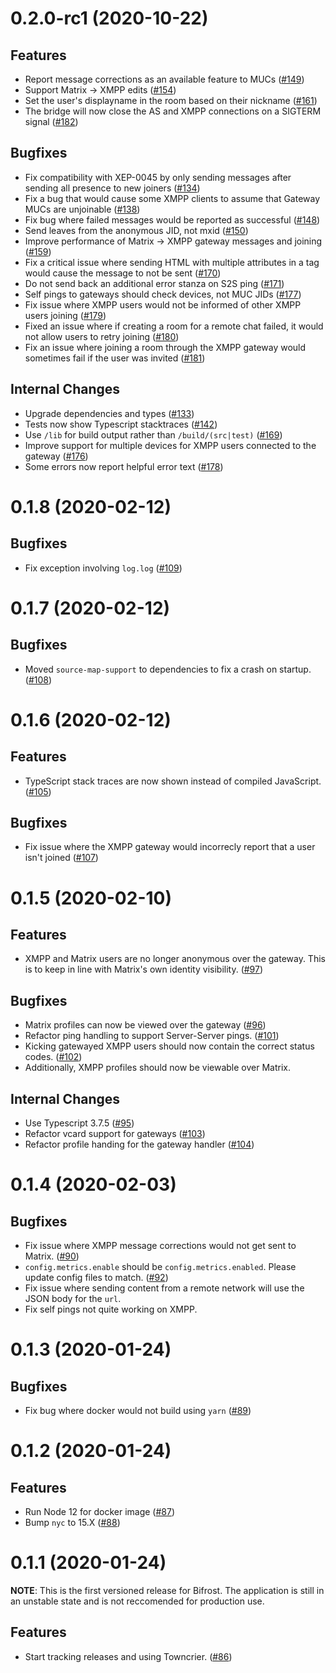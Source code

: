 0.2.0-rc1 (2020-10-22)
=======================

Features
--------

- Report message corrections as an available feature to MUCs ([\#149](https://github.com/matrix-org/matrix-bifrost/issues/149))
- Support Matrix -> XMPP edits ([\#154](https://github.com/matrix-org/matrix-bifrost/issues/154))
- Set the user's displayname in the room based on their nickname ([\#161](https://github.com/matrix-org/matrix-bifrost/issues/161))
- The bridge will now close the AS and XMPP connections on a SIGTERM signal ([\#182](https://github.com/matrix-org/matrix-bifrost/issues/182))


Bugfixes
--------

- Fix compatibility with XEP-0045 by only sending messages after sending all presence to new joiners ([\#134](https://github.com/matrix-org/matrix-bifrost/issues/134))
- Fix a bug that would cause some XMPP clients to assume that Gateway MUCs are unjoinable ([\#138](https://github.com/matrix-org/matrix-bifrost/issues/138))
- Fix bug where failed messages would be reported as successful ([\#148](https://github.com/matrix-org/matrix-bifrost/issues/148))
- Send leaves from the anonymous JID, not mxid ([\#150](https://github.com/matrix-org/matrix-bifrost/issues/150))
- Improve performance of Matrix -> XMPP gateway messages and joining ([\#159](https://github.com/matrix-org/matrix-bifrost/issues/159))
- Fix a critical issue where sending HTML with multiple attributes in a tag would cause the message to not be sent ([\#170](https://github.com/matrix-org/matrix-bifrost/issues/170))
- Do not send back an additional error stanza on S2S ping ([\#171](https://github.com/matrix-org/matrix-bifrost/issues/171))
- Self pings to gateways should check devices, not MUC JIDs ([\#177](https://github.com/matrix-org/matrix-bifrost/issues/177))
- Fix issue where XMPP users would not be informed of other XMPP users joining ([\#179](https://github.com/matrix-org/matrix-bifrost/issues/179))
- Fixed an issue where if creating a room for a remote chat failed, it would not allow users to retry joining ([\#180](https://github.com/matrix-org/matrix-bifrost/issues/180))
- Fix an issue where joining a room through the XMPP gateway would sometimes fail if the user was invited ([\#181](https://github.com/matrix-org/matrix-bifrost/issues/181))


Internal Changes
----------------

- Upgrade dependencies and types ([\#133](https://github.com/matrix-org/matrix-bifrost/issues/133))
- Tests now show Typescript stacktraces ([\#142](https://github.com/matrix-org/matrix-bifrost/issues/142))
- Use `/lib` for build output rather than `/build/(src|test)` ([\#169](https://github.com/matrix-org/matrix-bifrost/issues/169))
- Improve support for multiple devices for XMPP users connected to the gateway ([\#176](https://github.com/matrix-org/matrix-bifrost/issues/176))
- Some errors now report helpful error text ([\#178](https://github.com/matrix-org/matrix-bifrost/issues/178))


0.1.8 (2020-02-12)
===================

Bugfixes
--------

- Fix exception involving `log.log` ([\#109](https://github.com/matrix-org/matrix-bifrost/issues/109))


0.1.7 (2020-02-12)
===================

Bugfixes
--------

- Moved `source-map-support` to dependencies to fix a crash on startup. ([\#108](https://github.com/matrix-org/matrix-bifrost/issues/108))


0.1.6 (2020-02-12)
===================

Features
--------

- TypeScript stack traces are now shown instead of compiled JavaScript. ([\#105](https://github.com/matrix-org/matrix-bifrost/issues/105))


Bugfixes
--------

- Fix issue where the XMPP gateway would incorrecly report that a user isn't joined ([\#107](https://github.com/matrix-org/matrix-bifrost/issues/107))


0.1.5 (2020-02-10)
===================

Features
--------

- XMPP and Matrix users are no longer anonymous over the gateway. This is to keep in line with Matrix's own identity visibility. ([\#97](https://github.com/matrix-org/matrix-bifrost/issues/97))


Bugfixes
--------

- Matrix profiles can now be viewed over the gateway ([\#96](https://github.com/matrix-org/matrix-bifrost/issues/96))
- Refactor ping handling to support Server-Server pings. ([\#101](https://github.com/matrix-org/matrix-bifrost/issues/101))
- Kicking gatewayed XMPP users should now contain the correct status codes. ([\#102](https://github.com/matrix-org/matrix-bifrost/issues/102))
- Additionally, XMPP profiles should now be viewable over Matrix.


Internal Changes
----------------

- Use Typescript 3.7.5 ([\#95](https://github.com/matrix-org/matrix-bifrost/issues/95))
- Refactor vcard support for gateways ([\#103](https://github.com/matrix-org/matrix-bifrost/issues/103))
- Refactor profile handing for the gateway handler ([\#104](https://github.com/matrix-org/matrix-bifrost/issues/104))


0.1.4 (2020-02-03)
===================

Bugfixes
--------

- Fix issue where XMPP message corrections would not get sent to Matrix. ([\#90](https://github.com/matrix-org/matrix-bifrost/issues/90))
- `config.metrics.enable` should be `config.metrics.enabled`. Please update config files to match. ([\#92](https://github.com/matrix-org/matrix-bifrost/issues/92))
- Fix issue where sending content from a remote network will use the JSON body for the `url`.
- Fix self pings not quite working on XMPP.

0.1.3 (2020-01-24)
===================

Bugfixes
--------

- Fix bug where docker would not build using `yarn` ([\#89](https://github.com/matrix-org/matrix-bifrost/issues/89))


0.1.2 (2020-01-24)
===================

Features
--------

- Run Node 12 for docker image ([\#87](https://github.com/matrix-org/matrix-bifrost/issues/87))
- Bump `nyc` to 15.X ([\#88](https://github.com/matrix-org/matrix-bifrost/issues/88))


0.1.1 (2020-01-24)
===================

**NOTE**: This is the first versioned release for Bifrost. The application is still in an unstable state and is not reccomended for production use.

Features
--------

- Start tracking releases and using Towncrier. ([\#86](https://github.com/matrix-org/matrix-bifrost/issues/86))

